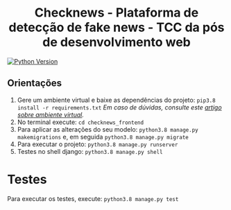 <h1 align="center">Checknews - Plataforma de detecção de fake news - TCC da pós de desenvolvimento web</h1>

[![Python Version][python-image]][python-url]


## Orientações
1. Gere um ambiente virtual e baixe as dependências do projeto: `pip3.8 install -r requirements.txt` _Em caso de dúvidas, consulte este [artigo sobre ambiente virtual][ambiente-url]._
2. No terminal execute: `cd checknews_frontend`
3. Para aplicar as alterações do seu modelo: `python3.8 manage.py makemigrations` e, em seguida `python3.8 manage.py migrate`
4. Para executar o projeto: `python3.8 manage.py runserver`
5. Testes no shell django: `python3.8 manage.py shell` 


# Testes

Para executar os testes, execute: `python3.8 manage.py test`

[ambiente-url]: https://tutorial.djangogirls.org/pt/django_installation/
[python-url]: https://www.python.org/downloads/release/python-3810/
[python-image]: https://img.shields.io/badge/python-v3.8.10-blue
